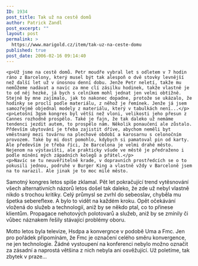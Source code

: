 ```yaml
---
ID: 1934
post_title: Tak už na cestě domů
author: Patrick Zandl
post_excerpt: ""
layout: post
permalink: >
  https://www.marigold.cz/item/tak-uz-na-ceste-domu
published: true
post_date: 2006-02-16 09:14:40
---
```

	<p>Už jsme na cestě domů. Petr moudře vybral let s odletem v 7 hodin ráno z Barcelony, který musel být tak alespoň o dvě stovky levnější než další let už v únosnou denní dobu. Jenže Petr neletí, takže mu nemůžeme nadávat a navíc za mne clí zásilku hodinek, takže vlastně je to od něj hezké, já bych s celníkem mohl jednat jen velmi obtížně. Stejně by mne zajímalo, jak to nakonec dopadne, protože se ukázalo, že hodinky se proclí podle materiálu, z něhož je řemínek. Jenže já jsem samozřejmě objednal modely z materiálu, který v tabulkách není...</p>
	<p>Letošní 3gsm kongres byl větší než vloni, velikosti jeho přesun z Cannes rozhodně prospělo. Také je fajn, že tak daleko už nemáme tendenci jezdit autem, to prospělo nám. Několik ponaučení ale zůstalo. Přdevším ubytování je třeba zajistit dříve, abychom neměli byt vměstnaný mezi továrnu na plechové období a karosarnu s celonočním provozem. Také by mi dost pomohlo, kdybych si pamatoval pin od karty. Ale především je třeba říci, že Barcelona je velmi drahé město. Nejenom na výstavišti, ale prakticky všude ve městě je předraženo i podle mínění mých západních kolegů a přátel.</p>
	<p>Navíc se tu neuvěřitelně krade, v dopravních prostředcích se o to pokusili jednou, podruhé v Burger King a vlastně vždy v Barceloně jsem na to narazil. Ale jinak je to moc milé město. 
Samotný kongres letos spíše zklamal. Pět let pokračující trend vytěsnování všech alternativních názorů letos došel tak daleko, že zde už nebyl vlastně nikdo s trochou kritiky. Celý průmysl se zvrhl do sebeoslav, chyběla mu špetka sebereflexe. A bylo to vidět na každém kroku. Opět očekávání vložená do služeb a technologií, aniž by se někdo ptal, co to přinese klientům. Propagace nehotových polotovarů a služeb, aniž by se zmínily či vůbec náznakem řešily stávající problémy oboru.</p>
	<p>Motto letos byla televize, Hsdpa a konvergnce v podobě Uma a Fmc. Jen pro pořádek připomínám, že Fmc je označení celého směru konvergence, ne jen technologie. 
Žádné vystoupení na konferenci nebylo možno označit za zásadní a naprostá většina z nich nebyla ani osvěžující. Už poletíme, tak zbytek v praze...
</p>